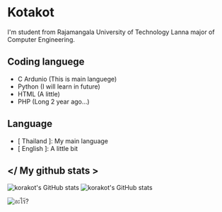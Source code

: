 # Kotakot

I'm student from Rajamangala University of Technology Lanna major of Computer Engineering.

## Coding languege

- C Ardunio (This is main languege)
- Python (I will learn in future)
- HTML (A little)
- PHP (Long 2 year ago...)

## Language

- [ Thailand ]: My main language
- [ English ]: A little bit

## </ My github stats >

![korakot's GitHub stats](https://github-readme-stats.vercel.app/api?username=Korakot2001&show_icons=true&theme=tokyonight)
![korakot's GitHub stats](https://github-readme-stats.vercel.app/api/top-langs/?username=Korakot2001&langs_count=5&theme=tokyonight)

![อะไร๊?](https://gfycat.com/ashamedfragrantbream-wallpaper-all-tags-invoker-artwork)
